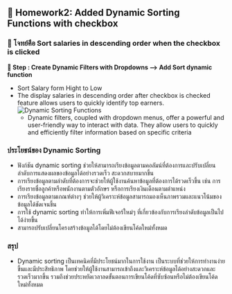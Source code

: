 ## 🎍 Homework2: Added Dynamic Sorting Functions with checkbox
### 🥧 โจทย์คือ Sort salaries in descending order when the checkbox is clicked

**🍟 Step : Create Dynamic Filters with Dropdowns --> Add Sort dynamic function**

- Sort Salary form Hight to Low
- The display salaries in descending order after checkbox is checked feature allows users to quickly identify top earners.
![Dynamic Sorting Functions](https://github.com/user-attachments/assets/e69b84f9-a055-4cf5-9afc-b6220cd2b695)
  - Dynamic filters, coupled with dropdown menus, offer a powerful and user-friendly way to interact with data. They allow users to quickly and efficiently filter information based on specific criteria

### ประโยชน์ของ Dynamic Sorting 
 - ฟังก์ชัน dynamic sorting ช่วยให้สามารถเรียงข้อมูลตามคอลัมน์ที่ต้องการและปรับเปลี่ยนลำดับการแสดงผลของข้อมูลได้อย่างรวดเร็ว สะดวกสบายมากขึ้น
 - การเรียงข้อมูลตามลำดับที่ต้องการจะช่วยให้ผู้ใช้งานค้นหาข้อมูลที่ต้องการได้รวดเร็วขึ้น เช่น การเรียงรายชื่อลูกค้าหรือพนักงานตามตัวอักษร หรือการเรียงเงินเดือนตามตำแหน่ง
 - การเรียงข้อมูลตามเกณฑ์ต่างๆ ช่วยให้ผู้วิเคราะห์ข้อมูลสามารถมองเห็นภาพรวมและแนวโน้มของข้อมูลได้ชัดเจนขึ้น
 - การใช้ dynamic sorting ทำให้การเพิ่มฟีเจอร์ใหม่ๆ ที่เกี่ยวข้องกับการเรียงลำดับข้อมูลเป็นไปได้ง่ายขึ้น
 - สามารถปรับเปลี่ยนโครงสร้างข้อมูลได้โดยไม่ต้องเขียนโค้ดใหม่ทั้งหมด
### สรุป
- Dynamic sorting เป็นเทคนิคที่มีประโยชน์มากในการใช้งาน เป็นระบบที่ช่วยให้การทำงานง่ายขึ้นและมีประสิทธิภาพ โดยช่วยให้ผู้ใช้งานสามารถเข้าถึงและวิเคราะห์ข้อมูลได้อย่างสะดวกและรวดเร็วมากขึ้น รวมถึงช่วยประหยัดเวลาลดขั้นตอนการเขียนโค้ดที่ซับซ้อนหรือไม่ต้องเขียนโค้ดใหม่ทั้งหมด
    
